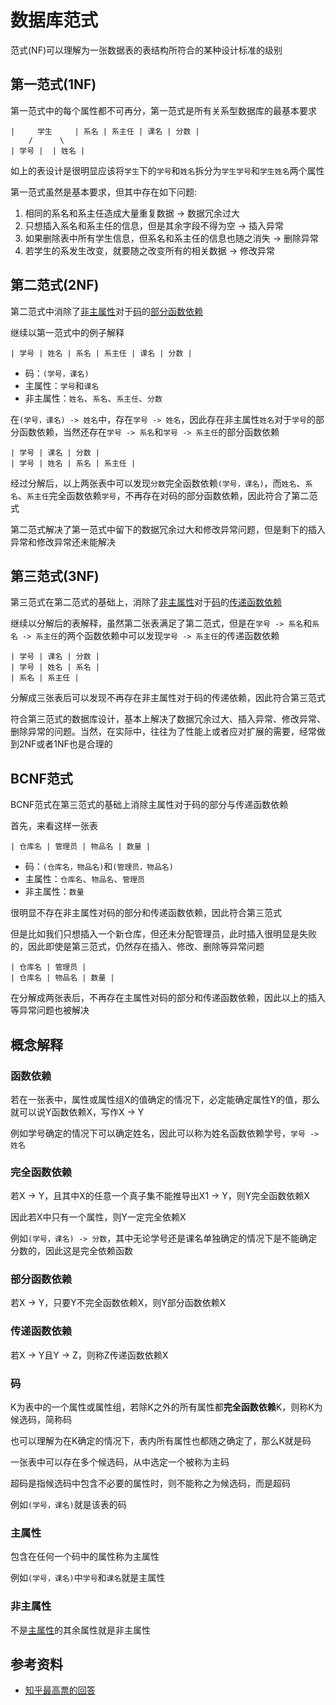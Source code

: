 # 数据库范式

范式(NF)可以理解为一张数据表的表结构所符合的某种设计标准的级别

## 第一范式(1NF)

第一范式中的每个属性都不可再分，第一范式是所有关系型数据库的最基本要求

```text
|     学生     | 系名 | 系主任 | 课名 | 分数 |
    /      \
| 学号 |  | 姓名 |  
```

如上的表设计是很明显应该将`学生`下的`学号`和`姓名`拆分为`学生学号`和`学生姓名`两个属性

第一范式虽然是基本要求，但其中存在如下问题:

1. 相同的系名和系主任造成大量重复数据 -> 数据冗余过大
2. 只想插入系名和系主任的信息，但是其余字段不得为空 -> 插入异常
3. 如果删除表中所有学生信息，但系名和系主任的信息也随之消失 -> 删除异常
4. 若学生的系发生改变，就要随之改变所有的相关数据 -> 修改异常

## 第二范式(2NF)

第二范式中消除了[非主属性](#非主属性)对于[码](#码)的[部分函数依赖](#部分函数依赖)

继续以第一范式中的例子解释

```text
| 学号 | 姓名 | 系名 | 系主任 | 课名 | 分数 |
```

- 码：`(学号，课名)`
- 主属性：`学号`和`课名`
- 非主属性：`姓名`、`系名`、`系主任`、`分数`

在`(学号，课名) -> 姓名`中，存在`学号 -> 姓名`，因此存在非主属性`姓名`对于`学号`的部分函数依赖，当然还存在`学号 -> 系名`和`学号 -> 系主任`的部分函数依赖

```text
| 学号 | 课名 | 分数 |
| 学号 | 姓名 | 系名 | 系主任 |
```

经过分解后，以上两张表中可以发现`分数`完全函数依赖`(学号，课名)`，而`姓名`、`系名`、`系主任`完全函数依赖`学号`，不再存在对码的部分函数依赖，因此符合了第二范式

第二范式解决了第一范式中留下的数据冗余过大和修改异常问题，但是剩下的插入异常和修改异常还未能解决

## 第三范式(3NF)

第三范式在第二范式的基础上，消除了[非主属性](#非主属性)对于[码](#码)的[传递函数依赖](#传递函数依赖)

继续以分解后的表解释，虽然第二张表满足了第二范式，但是在`学号 -> 系名`和`系名 -> 系主任`的两个函数依赖中可以发现`学号 -> 系主任`的传递函数依赖

```text
| 学号 | 课名 | 分数 |
| 学号 | 姓名 | 系名 |
| 系名 | 系主任 |
```

分解成三张表后可以发现不再存在非主属性对于码的传递依赖，因此符合第三范式

符合第三范式的数据库设计，基本上解决了数据冗余过大、插入异常、修改异常、删除异常的问题。当然，在实际中，往往为了性能上或者应对扩展的需要，经常做到2NF或者1NF也是合理的

## BCNF范式

BCNF范式在第三范式的基础上消除主属性对于码的部分与传递函数依赖

首先，来看这样一张表

```text
| 仓库名 | 管理员 | 物品名 | 数量 |
```

- 码：`(仓库名，物品名)`和`(管理员，物品名)`
- 主属性：`仓库名`、`物品名`、`管理员`
- 非主属性：`数量`

很明显不存在非主属性对码的部分和传递函数依赖，因此符合第三范式

但是比如我们只想插入一个新仓库，但还未分配管理员，此时插入很明显是失败的，因此即使是第三范式，仍然存在插入、修改、删除等异常问题

```text
| 仓库名 | 管理员 |
| 仓库名 | 物品名 | 数量 |
```

在分解成两张表后，不再存在主属性对码的部分和传递函数依赖，因此以上的插入等异常问题也被解决

## 概念解释

### 函数依赖

若在一张表中，属性或属性组X的值确定的情况下，必定能确定属性Y的值，那么就可以说Y函数依赖X，写作X -> Y

例如学号确定的情况下可以确定姓名，因此可以称为姓名函数依赖学号，`学号 -> 姓名`

### 完全函数依赖

若X -> Y，且其中X的任意一个真子集不能推导出X1 -> Y，则Y完全函数依赖X

因此若X中只有一个属性，则Y一定完全依赖X

例如`(学号，课名) -> 分数`，其中无论学号还是课名单独确定的情况下是不能确定分数的，因此这是完全依赖函数

### 部分函数依赖

若X -> Y，只要Y不完全函数依赖X，则Y部分函数依赖X

### 传递函数依赖

若X -> Y且Y -> Z，则称Z传递函数依赖X

### 码

K为表中的一个属性或属性组，若除K之外的所有属性都**完全函数依赖**K，则称K为候选码，简称码

也可以理解为在K确定的情况下，表内所有属性也都随之确定了，那么K就是码

一张表中可以存在多个候选码，从中选定一个被称为主码

超码是指候选码中包含不必要的属性时，则不能称之为候选码，而是超码

例如`(学号，课名)`就是该表的码

### 主属性

包含在任何一个码中的属性称为主属性

例如`(学号，课名)`中`学号`和`课名`就是主属性

### 非主属性

不是[主属性](#主属性)的其余属性就是非主属性

## 参考资料

- [知乎最高票的回答](https://www.zhihu.com/question/24696366)
